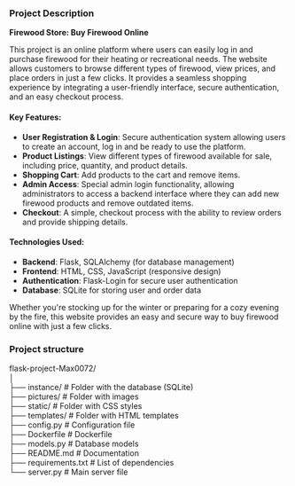 ### Project Description

**Firewood Store: Buy Firewood Online**

This project is an online platform where users can easily log in and purchase firewood for their heating or recreational needs. The website allows customers to browse different types of firewood, view prices, and place orders in just a few clicks. It provides a seamless shopping experience by integrating a user-friendly interface, secure authentication, and an easy checkout process.

#### Key Features:
- **User Registration & Login**: Secure authentication system allowing users to create an account, log in and be ready to use the platform.
- **Product Listings**: View different types of firewood available for sale, including price, quantity, and product details.
- **Shopping Cart**: Add products to the cart and remove items.
- **Admin Access**: Special admin login functionality, allowing administrators to access a backend interface where they can add new firewood products and remove outdated items.
- **Checkout**: A simple, checkout process with the ability to review orders and provide shipping details.

#### Technologies Used:
- **Backend**: Flask, SQLAlchemy (for database management)
- **Frontend**: HTML, CSS, JavaScript (responsive design)
- **Authentication**: Flask-Login for secure user authentication
- **Database**: SQLite for storing user and order data

Whether you're stocking up for the winter or preparing for a cozy evening by the fire, this website provides an easy and secure way to buy firewood online with just a few clicks.


### Project structure
flask-project-Max0072/                                      <br>
│                                                           <br>
├── instance/          # Folder with the database (SQLite)  <br>
├── pictures/          # Folder with images                 <br>
├── static/            # Folder with CSS styles             <br>
├── templates/         # Folder with HTML templates         <br>
├── config.py          # Configuration file                 <br>
├── Dockerfile          # Dockerfile                        <br>
├── models.py          # Database models                    <br>
├── README.md          # Documentation                      <br>
├── requirements.txt   # List of dependencies               <br>
└── server.py          # Main server file                   <br>

